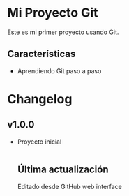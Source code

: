 # Mi Proyecto Git
Este es mi primer proyecto usando Git. 
     
## Características
- Aprendiendo Git paso a paso
# Changelog
   
   ## v1.0.0
   - Proyecto inicial
     ```
     ``` 
     ## Última actualización
     Editado desde GitHub web interface  
     ```
